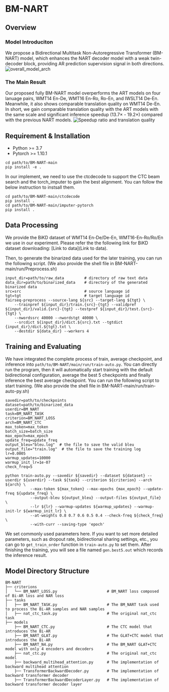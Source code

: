 ﻿# BM-NART
## Overview
### Model Introduciton
We propose a Bidirectional Multitask Non-Autoregressive  Transformer (BM-NART) model, which  enhances the NART decoder model with  a weak twin-decoder block, providing AR prediction supervision signal in both directions.
![overall_model_arch](https://ooo.0x0.ooo/2024/10/31/ODwf0S.png)
### The Main Result
Our proposed fully BM-NART model overperforms the ART models on four lanuage pairs, WMT14 En-De, WMT16 En-Ro, Ro-En, and IWSLT14 De-En. Meanwhile, it also shows comparable translation quality on WMT14 De-En. In short, we gain comparable translation quality with the ART models with the same scale and significant inference speedup (13.7× - 19.2×) compared with the previous NART models.
![Speedup ratio and translation quality](https://ooo.0x0.ooo/2024/10/31/OHMo7v.jpg)
## Requirement & Installation
- Python >= 3.7
- Pytorch >= 1.10.1
```shell
cd path/to/BM-NART-main
pip install -e .
```
In our implement, we need to use the ctcdecode to support the CTC beam search and the torch_imputer to gain the best alignment. You can follow the below instruction to instsall them.
```shell
cd path/to/BM-NART-main/ctcdecode
pip install .
cd path/to/BM-NART-main/imputer-pytorch
pip install .
```
## Data Processing
We provide the BiKD dataset of WMT14 En-De/De-En, WMT16-En-Ro/Ro/En we use in our experiment. Please refer the the following link for BiKD dataset downloading:
[Link to data](Link to data).

Then, to generate the binarized data used for the later training, you can run the following script. (We also provide the shell file in BM-NART-main/run/Preprocess.sh)
```shell
input_dir=path/to/raw_data         # directory of raw text data
data_dir=path/to/binarized_data    # directory of the generated binarized data
src=src                            # source language id
tgt=tgt                            # target language id
fairseq-preprocess --source-lang ${src} --target-lang ${tgt} \
    --trainpref ${input_dir}/train.{src}-{tgt} --validpref ${input_dir}/valid.{src}-{tgt} --testpref ${input_dir}/test.{src}-{tgt} \
    --nwordssrc 40000 --nwordstgt 40000 \
    --srcdict ${input_dir}/dict.${src}.txt --tgtdict {input_dir}/dict.${tgt}.txt \
    --destdir ${data_dir} --workers 4
```
## Training and Evaluating
We have integrated the complete process of train, average checkpoint, and inference into `path/to/BM-NART/main/run/train-auto.py`. You can directly run the program, then it will automatically start training with the default bidirectional configuration, average the best 5 checkpoints and finally inference the best average checkpoint. You can run the following script to start training. (We also provide the shell file in BM-NART-main/run/train-auto-py.sh)
```shell
savedir=path/to/checkpoints
dataset=path/to/binarized_data
userdir=BM_NART
task=BM_NART_TASK
criterion=BM_NART_LOSS
arch=BM_NART_CTC
max_token=max_token
batch_size=batch_size
max_epoch=max_epoch
update_freq=update_freq
output_bleu="bleu.log"  # the file to save the valid bleu
output_file="train.log"  # the file to save the training log
lr=0.0005
warmup_updates=10000
warmup_init_lr=1e-07
check_freq=5

python train-auto.py --savedir ${savedir} --dataset ${dataset} --userdir ${userdir} --task ${task} --criterion ${criterion} --arch ${arch} \
		   --max-token ${max_token} --max-epochs {max_epoch} --update-freq ${update_freq} \
		   --output-bleu ${output_bleu} --output-files ${output_file} \
		   --lr ${lr} --warmup-updates ${warmup_updates} --warmup-init-lr ${warmup_init_lr} \
		   --at-weights 0.8 0.7 0.6 0.5 0.4 --check-freq ${check_freq} \
		   --with-curr --saving-type 'epoch'
```
We set commonly used parameters here. If you want to set more detailed parameters, such as dropout rate, bidirectional sharing settings, etc., you can go to `get_train_order` function in `train-auto.py` to set them.
After finishing the training, you will see a file named `gen.best5.out` which records the inference result.
## Model Directory Structure
```
BM-NART
├── criterions
│   └── BM_NART_LOSS.py                      # BM_NART loss composed of Bi-AR loss and NAR loss
├── tasks
│   ├── BM_NART_TASK.py                      # The BM_NART task used to process the Bi-AR samples and NAR samples 
│   ├── nat_ctc_task.py                      # The original nat_ctc task
├── models
    ├── BM_NART_CTC.py                       # The CTC model that introduces the Bi-AR 
    ├── BM_NART_GLAT.py                      # The GLAT+CTC model that introduces the Bi-AR 
    ├── BM_NART_N4.py                        # The BM_NART GLAT+CTC model with only 4 encoders and decoders
    ├── nat_ctc.py                           # The original nat_ctc model
    ├── backward_multihead_attention.py      # The implementation of backward multihead attention
    ├── TransformerBackwardDecoder.py        # The implementation of backward transformer decoder
    ├── TransformerBackwardDecoderLayer.py   # The implementation of backward transformer decoder layer
```
